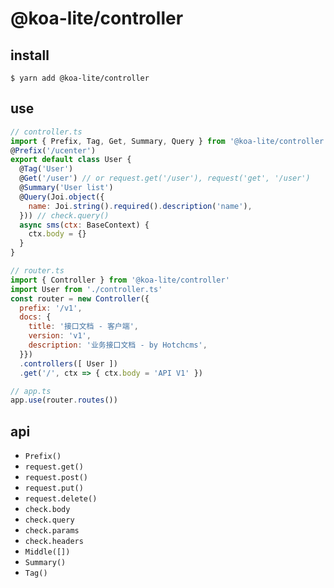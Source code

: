 # @koa-lite/controller

## install

`$ yarn add @koa-lite/controller`

## use

```js
// controller.ts
import { Prefix, Tag, Get, Summary, Query } from '@koa-lite/controller'
@Prefix('/ucenter')
export default class User {
  @Tag('User')
  @Get('/user') // or request.get('/user'), request('get', '/user')
  @Summary('User list')
  @Query(Joi.object({
    name: Joi.string().required().description('name'),
  })) // check.query()
  async sms(ctx: BaseContext) {
    ctx.body = {}
  }
}

// router.ts
import { Controller } from '@koa-lite/controller'
import User from './controller.ts'
const router = new Controller({
  prefix: '/v1',
  docs: {
    title: '接口文档 - 客户端',
    version: 'v1',
    description: '业务接口文档 - by Hotchcms',
  }})
  .controllers([ User ])
  .get('/', ctx => { ctx.body = 'API V1' })

// app.ts
app.use(router.routes())
```

## api

* `Prefix()`
* `request.get()`
* `request.post()`
* `request.put()`
* `request.delete()`
* `check.body`
* `check.query`
* `check.params`
* `check.headers`
* `Middle([])`
* `Summary()`
* `Tag()`